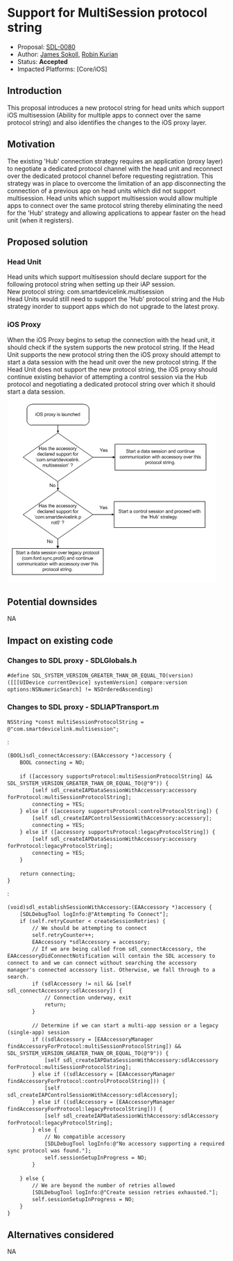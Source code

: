 # Support for MultiSession protocol string

* Proposal: [SDL-0080](0080-Support-for-MultiSession-protocol-string.md)
* Author: [James Sokoll](https://github.com/jamescs), [Robin Kurian](https://github.com/robinmk)
* Status: **Accepted**
* Impacted Platforms: [Core/iOS]

## Introduction

This proposal introduces a new protocol string for head units which support iOS multisession (Ability for multiple apps to connect over the same protocol string) and also identifies the changes to the iOS proxy layer.

## Motivation

The existing 'Hub' connection strategy requires an application (proxy layer) to negotiate a dedicated protocol channel with the head unit and reconnect over the dedicated protocol channel before requesting registration. This strategy was in place to overcome the limitation of an app disconnecting the connection of a previous app on head units which did not support multisession. 
Head units which support multisession would allow multiple apps to connect over the same protocol string thereby eliminating the need for the 'Hub' strategy and allowing applications to appear faster on the head unit (when it registers).

## Proposed solution

### Head Unit
Head units which support multisession should declare support for the following protocol string when setting up their iAP session.<br />
New protocol string: com.smartdevicelink.multisession<br />
Head Units would still need to support the 'Hub' protocol string and the Hub strategy inorder to support apps which do not upgrade to the latest proxy.

### iOS Proxy

When the iOS Proxy begins to setup the connection with the head unit, it should check if the system supports the new protocol string. If the Head Unit supports the new protocol string then the iOS proxy should attempt to start a data session with the head unit over the new protocol string. If the Head Unit does not support the new protocol string, the iOS proxy should continue existing behavior of attempting a control session via the Hub protocol and negotiating a dedicated protocol string over which it should start a data session.
<br />![iOS Proxy Flow][iOS-proxy-flow]

## Potential downsides

NA

## Impact on existing code

### Changes to SDL proxy - SDLGlobals.h
```objc
#define SDL_SYSTEM_VERSION_GREATER_THAN_OR_EQUAL_TO(version) ([[[UIDevice currentDevice] systemVersion] compare:version options:NSNumericSearch] != NSOrderedAscending)
```


### Changes to SDL proxy - SDLIAPTransport.m
```objc
NSString *const multiSessionProtocolString = @"com.smartdevicelink.multisession";
```
:
```objc
(BOOL)sdl_connectAccessory:(EAAccessory *)accessory {
    BOOL connecting = NO;

    if ([accessory supportsProtocol:multiSessionProtocolString] && SDL_SYSTEM_VERSION_GREATER_THAN_OR_EQUAL_TO(@"9")) {
        [self sdl_createIAPDataSessionWithAccessory:accessory forProtocol:multiSessionProtocolString];
        connecting = YES;
    } else if ([accessory supportsProtocol:controlProtocolString]) {
        [self sdl_createIAPControlSessionWithAccessory:accessory];
        connecting = YES;
    } else if ([accessory supportsProtocol:legacyProtocolString]) {
        [self sdl_createIAPDataSessionWithAccessory:accessory forProtocol:legacyProtocolString];
        connecting = YES;
    }

    return connecting;
}
```
:
```objc
(void)sdl_establishSessionWithAccessory:(EAAccessory *)accessory {
    [SDLDebugTool logInfo:@"Attempting To Connect"];
    if (self.retryCounter < createSessionRetries) {
        // We should be attempting to connect
        self.retryCounter++;
        EAAccessory *sdlAccessory = accessory;
        // If we are being called from sdl_connectAccessory, the EAAccessoryDidConnectNotification will contain the SDL accessory to connect to and we can connect without searching the accessory manager's connected accessory list. Otherwise, we fall through to a search.
        if (sdlAccessory != nil && [self sdl_connectAccessory:sdlAccessory]) {
            // Connection underway, exit
            return;
        }

        // Determine if we can start a multi-app session or a legacy (single-app) session
        if ((sdlAccessory = [EAAccessoryManager findAccessoryForProtocol:multiSessionProtocolString]) && SDL_SYSTEM_VERSION_GREATER_THAN_OR_EQUAL_TO(@"9")) {
            [self sdl_createIAPDataSessionWithAccessory:sdlAccessory forProtocol:multiSessionProtocolString];
        } else if ((sdlAccessory = [EAAccessoryManager findAccessoryForProtocol:controlProtocolString])) {
            [self sdl_createIAPControlSessionWithAccessory:sdlAccessory];
        } else if ((sdlAccessory = [EAAccessoryManager findAccessoryForProtocol:legacyProtocolString])) {
            [self sdl_createIAPDataSessionWithAccessory:sdlAccessory forProtocol:legacyProtocolString];
        } else {
            // No compatible accessory
            [SDLDebugTool logInfo:@"No accessory supporting a required sync protocol was found."];
            self.sessionSetupInProgress = NO;
        }

    } else {
        // We are beyond the number of retries allowed
        [SDLDebugTool logInfo:@"Create session retries exhausted."];
        self.sessionSetupInProgress = NO;
    }
}

```
## Alternatives considered

NA

[iOS-proxy-flow]: ../assets/proposals/0080-Support-for-MultiSession-protocol-string/MultiSession-iOS_Proxy_Flow.png
